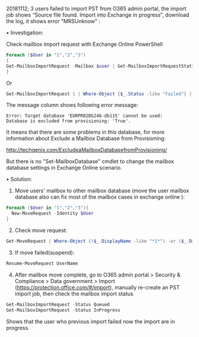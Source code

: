 20181112; 3 users failed to import PST from O365 admin portal, the import job shows “Source file found. Import into Exchange in progress”, download the log, it shows error "MRSUnknow" :

• Investigation: 

Check mailbox import request with Exchange Online PowerShell
```powershell
Foreach ($User in "1","2","3")
{
Get-MailboxImportRequest -Mailbox $user | Get-MailboxImportRequestStatistics -IncludeReport | Export-Csv D:\temp\requestdetail.csv -Append -NoTypeInformation
} 
```
Or
```powershell
Get-MailboxImportRequest 1 | Where-Object {$_.Status -like "Failed"} | Get-MailboxImportRequestStatistics | fl RequestGuid,message 
```

The message column shows following error message:
```
Error: Target database 'EURPR02DG246-db115' cannot be used:
Database is excluded from provisioning: 'True'.
```

It means that there are some problems in this database, for more information about Exclude a Mailbox Database from Provisioning: 

http://techgenix.com/ExcludeaMailboxDatabasefromProvisioning/

But there is no "Set-MailboxDatabase" cmdlet to change the mailbox database settings in Exchange Online scenario.


• Solution:
  1. Move users' mailbox to other mailbox database (move the user mailbox database also can fix most of the mailbox cases in exchange online ):
```powershell
Foreach ($User in "1","2","3"){
  New-MoveRequest -Identity $User
}
```

  2. Check move request:
```powershell        
Get-MoveRequest | Where-Object {($_.DisplayName -like "*1*") -or ($_.DisplayName -like "*2*") -or ($_.DisplayName -like "*3*")} | Get-MoveRequestStatistics -IncludeReport | fl 
```

  3. If move failed(suspend): 
```powershell
Resume-MoveRequest UserName
```

  4. After mailbox move complete, go to O365 admin portal > Security & Compliance > Data government > Import (https://protection.office.com/#/import), manually re-create an PST import job, then check the mailbox import status
  ```powershell
Get-MailboxImportRequest -Status Queued
Get-MailboxImportRequest -Status InProgress
```
Shows that the user who previous import failed now the import are in progress.

